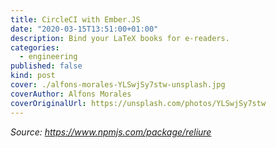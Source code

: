 ```yaml
---
title: CircleCI with Ember.JS
date: "2020-03-15T13:51:00+01:00"
description: Bind your LaTeX books for e-readers.
categories:
  - engineering
published: false
kind: post
cover: ./alfons-morales-YLSwjSy7stw-unsplash.jpg
coverAuthor: Alfons Morales
coverOriginalUrl: https://unsplash.com/photos/YLSwjSy7stw
---
```


_Source: https://www.npmjs.com/package/reliure_
